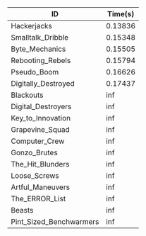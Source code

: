 |ID|Time(s)|
|-|-|
|Hackerjacks|0.13836|
|Smalltalk_Dribble|0.15348|
|Byte_Mechanics|0.15505|
|Rebooting_Rebels|0.15794|
|Pseudo_Boom|0.16626|
|Digitally_Destroyed|0.17437|
|Blackouts|inf|
|Digital_Destroyers|inf|
|Key_to_Innovation|inf|
|Grapevine_Squad|inf|
|Computer_Crew|inf|
|Gonzo_Brutes|inf|
|The_Hit_Blunders|inf|
|Loose_Screws|inf|
|Artful_Maneuvers|inf|
|The_ERROR_List|inf|
|Beasts|inf|
|Pint_Sized_Benchwarmers|inf|
